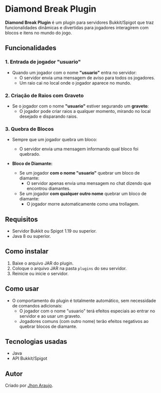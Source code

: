 # Diamond Break Plugin

**Diamond Break Plugin** é um plugin para servidores Bukkit/Spigot que traz funcionalidades dinâmicas e divertidas para jogadores interagirem com blocos e itens no mundo do jogo.

## Funcionalidades

### 1. **Entrada de jogador "usuario"**
- Quando um jogador com o nome **"usuario"** entra no servidor:
  - O servidor envia uma mensagem de aviso para todos os jogadores.
  - Um raio cai no local onde o jogador aparece no mundo.

### 2. **Criação de Raios com Graveto**
- Se o jogador com o nome **"usuario"** estiver segurando um **graveto**:
  - O jogador pode criar raios a qualquer momento, mirando no local desejado e disparando raios.

### 3. **Quebra de Blocos**
- Sempre que um jogador quebra um bloco:
  - O servidor envia uma mensagem informando qual bloco foi quebrado.
  
- **Bloco de Diamante:**
  - Se um jogador **com o nome "usuario"** quebrar um bloco de diamante:
    - O servidor apenas envia uma mensagem no chat dizendo que encontrou diamantes.
  - Se um jogador **com qualquer outro nome** quebrar um bloco de diamante:
    - O jogador morre automaticamente como uma trollagem.

## Requisitos
- Servidor Bukkit ou Spigot 1.19 ou superior.
- Java 8 ou superior.

## Como instalar
1. Baixe o arquivo JAR do plugin.
2. Coloque o arquivo JAR na pasta `plugins` do seu servidor.
3. Reinicie ou inicie o servidor.

## Como usar
- O comportamento do plugin é totalmente automático, sem necessidade de comandos adicionais:
  - O jogador com o nome "usuario" terá efeitos especiais ao entrar no servidor e ao usar um graveto.
  - Jogadores comuns (com outro nome) terão efeitos negativos ao quebrar blocos de diamante.

## Tecnologias usadas
- Java
- API Bukkit/Spigot

## Autor
Criado por [Jhon Araujo](https://github.com/Jhonatan894).
